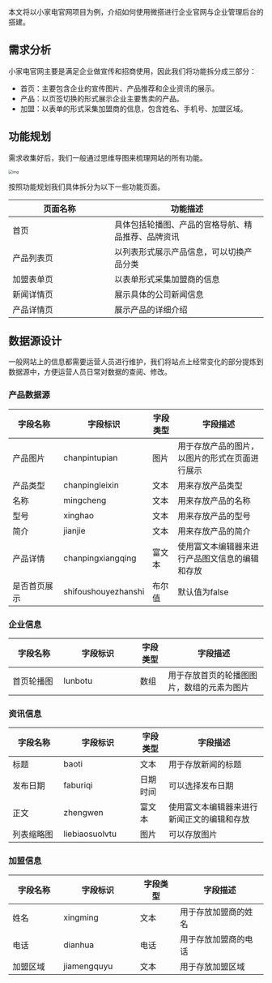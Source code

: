 

本文将以小家电官网项目为例，介绍如何使用微搭进行企业官网与企业管理后台的搭建。

## 需求分析

小家电官网主要是满足企业做宣传和招商使用，因此我们将功能拆分成三部分：

- 首页：主要包含企业的宣传图片、产品推荐和企业资讯的展示。
- 产品：以页签切换的形式展示企业主要售卖的产品。
- 加盟：以表单的形式采集加盟商的信息，包含姓名、手机号、加盟区域。

## 功能规划

需求收集好后，我们一般通过思维导图来梳理网站的所有功能。

<img src="https://qcloudimg.tencent-cloud.cn/raw/566719a50f24bc6760176af750688d99.png" alt="img" style="zoom: 50%;" /> 

按照功能规划我们具体拆分为以下一些功能页面。

| 页面名称   | 功能描述                                           |
| ---------- | -------------------------------------------------- |
| 首页       | 具体包括轮播图、产品的宫格导航、精品推荐、品牌资讯 |
| 产品列表页 | 以列表形式展示产品信息，可以切换产品分类           |
| 加盟表单页 | 以表单形式采集加盟商的信息                         |
| 新闻详情页 | 展示具体的公司新闻信息                             |
| 产品详情页 | 展示产品的详细介绍                                 |


[](id:model)
## 数据源设计

一般网站上的信息都需要运营人员进行维护，我们将站点上经常变化的部分提炼到数据源中，方便运营人员日常对数据的查阅、修改。

### 产品数据源
<style>
table th:nth-of-type(1) { width: 20%; }
table th:nth-of-type(2) { width: 30%; }
</style>

| 字段名称     | 字段标识            | 字段类型 | 字段描述                                       |
| ------------ | ------------------- | -------- | ---------------------------------------------- |
| 产品图片     | chanpintupian       | 图片     | 用于存放产品的图片，以图片的形式在页面进行展示 |
| 产品类型     | chanpingleixin      | 文本     | 用来存放产品类型                               |
| 名称         | mingcheng           | 文本     | 用来存放产品的名称                             |
| 型号         | xinghao             | 文本     | 用来存放产品的型号                             |
| 简介         | jianjie             | 文本     | 用来存放产品的简介                             |
| 产品详情     | chanpingxiangqing   | 富文本   | 使用富文本编辑器来进行产品图文信息的编辑和存放 |
| 是否首页展示 | shifoushouyezhanshi | 布尔值   | 默认值为false                                  |

### 企业信息

| 字段名称   | 字段标识 | 字段类型 | 字段描述                                   |
| ---------- | -------- | -------- | ------------------------------------------ |
| 首页轮播图 | lunbotu  | 数组     | 用于存放首页的轮播图图片，数组的元素为图片 |

### 资讯信息

| 字段名称   | 字段标识       | 字段类型 | 字段描述                                   |
| ---------- | -------------- | -------- | ------------------------------------------ |
| 标题       | baoti          | 文本     | 用于存放新闻的标题                         |
| 发布日期   | faburiqi       | 日期时间 | 可以选择发布日期                           |
| 正文       | zhengwen       | 富文本   | 使用富文本编辑器来进行新闻正文的编辑和存放 |
| 列表缩略图 | liebiaosuolvtu | 图片     | 可以存放图片                               |

### 加盟信息

| 字段名称 | 字段标识    | 字段类型 | 字段描述             |
| -------- | ----------- | -------- | -------------------- |
| 姓名     | xingming    | 文本     | 用于存放加盟商的姓名 |
| 电话     | dianhua     | 电话     | 用于存放加盟商的电话 |
| 加盟区域 | jiamengquyu | 文本     | 用于存放加盟区域     |
